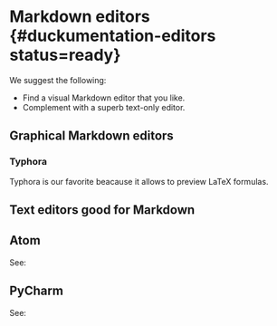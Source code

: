 # Markdown editors {#duckumentation-editors status=ready}

We suggest the following:

* Find a visual Markdown editor that you like.
* Complement with a superb text-only editor.

## Graphical Markdown editors

### Typhora

Typhora is our favorite beacause it allows to preview LaTeX formulas.

<dtvideo src="vimeo:267112016"/>

## Text editors good for Markdown

## Atom

See: [](+software_reference#atom)

## PyCharm

See: [](+software_reference#pycharm)

